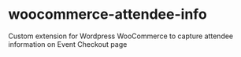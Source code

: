 # woocommerce-attendee-info
Custom extension for Wordpress WooCommerce to capture attendee information on Event Checkout page

